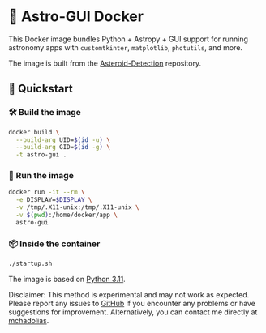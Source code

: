 # 🔭 Astro-GUI Docker

This Docker image bundles Python + Astropy + GUI support for running astronomy apps with `customtkinter`, `matplotlib`, `photutils`, and more.

The image is built from the [Asteroid-Detection](https://github.com/Stavrosch/Asteroid-Detection) repository.

## 🚀 Quickstart

### 🛠️ Build the image

```bash
docker build \
  --build-arg UID=$(id -u) \
  --build-arg GID=$(id -g) \
  -t astro-gui .
```

### 🏁 Run the image

```bash
docker run -it --rm \
  -e DISPLAY=$DISPLAY \
  -v /tmp/.X11-unix:/tmp/.X11-unix \
  -v $(pwd):/home/docker/app \
  astro-gui
```

### 📦 Inside the container

```bash
./startup.sh
```

The image is based on [Python 3.11](https://hub.docker.com/_/python).

Disclaimer: This method is experimental and may not work as expected. Please report any issues to [GitHub](https://github.com/Stavrosch/Asteroid-Detection/issues) if you encounter any problems or have suggestions for improvement. Alternatively, you can contact me directly at [mchadolias](https://github.com/mchadolias).
